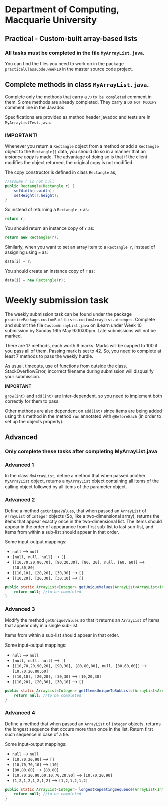 # Department of Computing, Macquarie University

## Practical - Custom-built array-based lists

### All tasks must be completed in the file `MyArrayList.java`.

You can find the files you need to work on in the package `practicalClassCode.week10` in the master source code project. 

## Complete methods in class `MyArrayList.java`. 

Complete only the methods that carry a `//to be completed` comment in them. S ome methods are already completed. They carry a `DO NOT MODIFY` comment line in the Javadoc.

Specifications are provided as method header javadoc and tests are in `MyArrayListTest.java`.

### IMPORTANT! 

Whenever you return a `Rectangle` object from a method or add a `Rectangle` object to the `Rectangle[]` data, you should do so in a manner that an *instance copy* is made. The advantage of doing so is that if the client modifies the object returned, the original copy is not modified.

The copy constructor is defined in class `Rectangle` as,

```java
//assume r is not null
public Rectangle(Rectangle r) {
	setWidth(r.width);
	setHeight(r.height);
}
```

So instead of returning a `Rectangle r` as:

```java
return r;
```

You should return an instance copy of `r` as:

```java
return new Rectangle(r);
```

Similarly, when you want to set an array item to a `Rectangle r`, instead of assigning using `=` as:

```java
data[i] = r;
```

You should create an instance copy of `r` as:

```java
data[i] = new Rectangle(r);
```

# Weekly submission task 

The weekly submission task can be found under the package `practicePackage.customBuiltLists.customArrayList.attempts`. Complete and submit the file `CustomArrayList.java` on iLearn under Week 10 submission by Sunday 16th May 9:00:00pm. Late submissions will not be marked.

There are 17 methods, each worth 6 marks. Marks will be capped to 100 if you pass all of them. Passing mark is set to 42. So, you need to complete at least 7 methods to pass the weekly hurdle.

As usual, timeouts, use of functions from outside the class, StackOverflowError, incorrect filename during submission will disqualify your submission.

**IMPORTANT**

`grow(int)` and `add(int)` are inter-dependent. so you need to implement both correctly for them to pass.

Other methods are also dependent on `add(int)` since items are being added using this method in the method `run` annotated with `@BeforeEach` (in order to set up the objects properly).

## Advanced
### Only complete these tasks after completing MyArrayList.java

### Advanced 1

In the class `MyArrayList`, define a method that when passed another `MyArrayList` object, returns a `MyArrayList` object containing all items of the calling object followed by all items of the parameter object.

### Advanced 2

Define a method `getUniqueValues`, that when passed an `ArrayList` of `ArrayList` of `Integer` objects (So, like a two-dimensional array), returns the items that appear exactly once in the two-dimensional list. The items should appear in the order of appearance from first sub-list to last sub-list, and items from within a sub-list should appear in that order.

Some input-output mappings:

- `null` --> `null`
- `[null, null, null]` --> `[]`
- `[[10,70,20,90,70], [90,20,30], [80, 20], null, [60, 60]]` --> `[10,30,80]` 
- `[[10,10], [20,20], [30,30]` --> `[]`
- `[[10,20], [20,30], [30,10]` --> `[]`

```java
public static ArrayList<Integer> getUniqueValues(ArrayList<ArrayList<Integer>> list) {
	return null; //to be completed
}
```

### Advanced 3

Modify the method `getUniqueValues` so that it returns an `ArrayList` of items that appear only in a single sub-list.

Items from within a sub-list should appear in that order.

Some input-output mappings:

- `null` --> `null`
- `[null, null, null]` --> `[]`
- `[[10,70,20,90,20], [90,30], [80,80,80], null, [30,60,60]]` --> `[10,70,20,80,60]` 
- `[[10,10], [20,20], [30,30]` --> `[10,20,30]`
- `[[10,20], [20,30], [30,10]` --> `[]`

```java
public static ArrayList<Integer> getItemsUniqueToSubLists(ArrayList<ArrayList<Integer>> list) {
	return null; //to be completed
}
```

### Advanced 4

Define a method that when passed an `ArrayList` of `Integer` objects, returns the longest sequence that occurs more than once in the list. Return first such sequence in case of a tie.

Some input-output mappings:

- `null` --> `null`
- `[10,70,20,90]` --> `[]`
- `[10,70,70,10]` --> `[10]`
- `[80,80,80]` --> `[80,80]`
- `[10,70,20,90,60,10,70,20,90]` --> `[10,70,20,90]`
- `[1,2,1,2,1,2,1,2]` --> `[1,2,1,2,1,2]`

```java
public static ArrayList<Integer> longestRepeatingSequence(ArrayList<Integer> list) {
	return null; //to be completed
}
```
